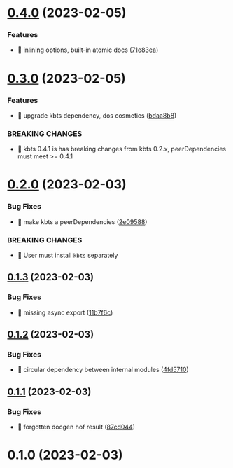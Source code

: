 # [0.4.0](https://github.com/soul-codes/diots/compare/0.3.0...0.4.0) (2023-02-05)


### Features

* 🎸 inlining options, built-in atomic docs ([71e83ea](https://github.com/soul-codes/diots/commit/71e83ea4ff4bb0026a8941321888214052ebe0a4))

# [0.3.0](https://github.com/soul-codes/diots/compare/0.2.0...0.3.0) (2023-02-05)


### Features

* 🎸 upgrade kbts dependency, dos cosmetics ([bdaa8b8](https://github.com/soul-codes/diots/commit/bdaa8b874370bdfc023bb5200cddf9e5a0fe2172))


### BREAKING CHANGES

* 🧨 kbts 0.4.1 is has breaking changes from kbts 0.2.x, peerDependencies
must meet >= 0.4.1

# [0.2.0](https://github.com/soul-codes/diots/compare/0.1.3...0.2.0) (2023-02-03)


### Bug Fixes

* 🐛 make kbts a peerDependencies ([2e09588](https://github.com/soul-codes/diots/commit/2e095888174da4f7b834ddeb2376199db074d496))


### BREAKING CHANGES

* 🧨 User must install `kbts` separately

## [0.1.3](https://github.com/soul-codes/diots/compare/0.1.2...0.1.3) (2023-02-03)


### Bug Fixes

* 🐛 missing async export ([11b7f6c](https://github.com/soul-codes/diots/commit/11b7f6c0e71fcfe0d6ffce428634ff7bdb11dc07))

## [0.1.2](https://github.com/soul-codes/diots/compare/0.1.1...0.1.2) (2023-02-03)


### Bug Fixes

* 🐛 circular dependency between internal modules ([4fd5710](https://github.com/soul-codes/diots/commit/4fd5710f57ced6de8c038af52d75d8eb2d106a01))

## [0.1.1](https://github.com/soul-codes/diots/compare/0.1.0...0.1.1) (2023-02-03)


### Bug Fixes

* 🐛 forgotten docgen hof result ([87cd044](https://github.com/soul-codes/diots/commit/87cd044a48453a1aba5ae5330d2f6940ad6b0638))

# 0.1.0 (2023-02-03)

